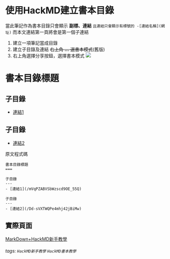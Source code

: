 使用HackMD建立書本目錄
===

當此筆記作為書本目錄只會顯示 **副標、連結**
`且連結只會顯示有標號的 -[連結名稱](網址)`
而本文連結第一頁將會是第一個子連結

1. 建立一項筆記當成目錄
2. 建立子目錄及連結
 ~~右上角 **...** 選書本模式~~(舊版)
3. 右上角選擇分享按鈕，選擇書本模式
 ![](https://i.imgur.com/vyFQC68.png)
 

書本目錄標題
===

子目錄
---
- [連結1](/mVqPZABVSbWzscd9OE_55Q)

子目錄
---
- [連結2](/Dd-sVXTWQPe4mhj42jBiMw)

原文程式碼
    
```MD
書本目錄標題
===

子目錄
---
- [連結1](/mVqPZABVSbWzscd9OE_55Q)

子目錄
---
- [連結2](/Dd-sVXTWQPe4mhj42jBiMw)
```


實際頁面
---

[MarkDown+HackMD新手教學](/@eMP9zQQ0Qt6I8Uqp2Vqy6w/SyiOheL5N/%2FzMIQV80gSiGGkKk1sa8HZA)

###### tags: `HackMD新手教學` `HackMD書本教學`